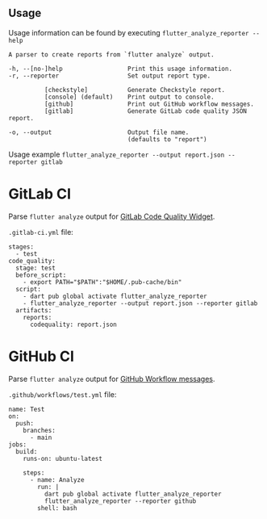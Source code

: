 ## Usage

Usage information can be found by executing `flutter_analyze_reporter --help`

```
A parser to create reports from `flutter analyze` output.

-h, --[no-]help                  Print this usage information.
-r, --reporter                   Set output report type.

          [checkstyle]           Generate Checkstyle report.
          [console] (default)    Print output to console.
          [github]               Print out GitHub workflow messages.
          [gitlab]               Generate GitLab code quality JSON report.

-o, --output                     Output file name.
                                 (defaults to "report")
```
Usage example `flutter_analyze_reporter --output report.json --reporter gitlab`

# GitLab CI

Parse `flutter analyze` output for [GitLab Code Quality Widget](https://docs.gitlab.com/ee/ci/testing/code_quality.html).

`.gitlab-ci.yml` file:

```
stages:
  - test
code_quality:
  stage: test
  before_script:
    - export PATH="$PATH":"$HOME/.pub-cache/bin"
  script:
    - dart pub global activate flutter_analyze_reporter
    - flutter_analyze_reporter --output report.json --reporter gitlab
  artifacts: 
    reports:
      codequality: report.json
```

# GitHub CI

Parse `flutter analyze` output for [GitHub Workflow messages](https://docs.github.com/en/actions/using-workflows/workflow-commands-for-github-actions).

`.github/workflows/test.yml` file:

```
name: Test
on:
  push:
    branches:
      - main
jobs:
  build:
    runs-on: ubuntu-latest

    steps:
      - name: Analyze
        run: |
          dart pub global activate flutter_analyze_reporter
          flutter_analyze_reporter --reporter github
        shell: bash
```

